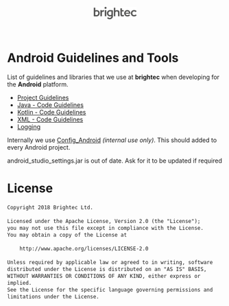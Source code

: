 <p align="center">
  <img width="100" src="https://github.com/brightec/.github/blob/master/brighteclogo2018.svg">
</p>
<br/>

# Android Guidelines and Tools

List of guidelines and libraries that we use at __brightec__ when developing for the __Android__ platform.

* [Project Guidelines](project_guidelines.md)
* [Java - Code Guidelines](code_guidelines_java.md)
* [Kotlin - Code Guidelines](code_guidelines_kotlin.md)
* [XML - Code Guidelines](code_guidelines_xml.md)
* [Logging](logging.md)

Internally we use [Config_Android](https://github.com/brightec/Config_Android) _(internal use only)_. This should added to  every Android project.

android_studio_settings.jar is out of date. Ask for it to be updated if required

# License

```
Copyright 2018 Brightec Ltd.

Licensed under the Apache License, Version 2.0 (the "License");
you may not use this file except in compliance with the License.
You may obtain a copy of the License at

    http://www.apache.org/licenses/LICENSE-2.0

Unless required by applicable law or agreed to in writing, software
distributed under the License is distributed on an "AS IS" BASIS,
WITHOUT WARRANTIES OR CONDITIONS OF ANY KIND, either express or implied.
See the License for the specific language governing permissions and
limitations under the License.
```

